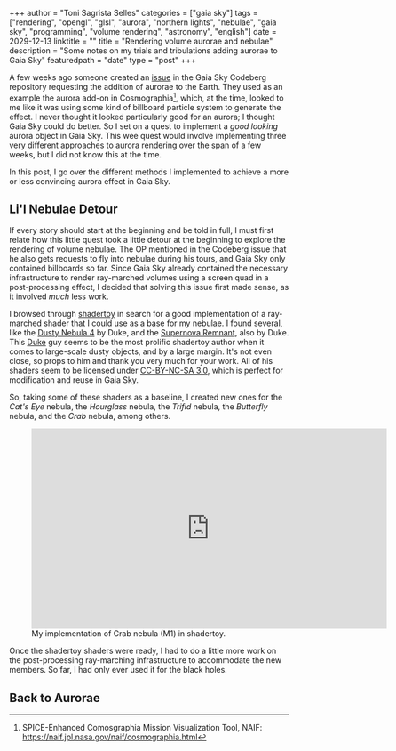 +++
author = "Toni Sagrista Selles"
categories = ["gaia sky"]
tags = ["rendering", "opengl", "glsl", "aurora", "northern lights", "nebulae", "gaia sky", "programming", "volume rendering", "astronomy", "english"]
date = 2029-12-13
linktitle = ""
title = "Rendering volume aurorae and nebulae"
description = "Some notes on my trials and tribulations adding aurorae to Gaia Sky"
featuredpath = "date"
type = "post"
+++

A few weeks ago someone created an [issue](https://codeberg.org/gaiasky/gaiasky/issues/784#issuecomment-2512129) in the Gaia Sky Codeberg repository requesting the addition of aurorae to the Earth. They used as an example the aurora add-on in Cosmographia[^cosmographia], which, at the time, looked to me like it was using some kind of billboard particle system to generate the effect. I never thought it looked particularly good for an aurora; I thought Gaia Sky could do better. So I set on a quest to implement a *good looking* aurora object in Gaia Sky. This wee quest would involve implementing three very different approaches to aurora rendering over the span of a few weeks, but I did not know this at the time.

In this post, I go over the different methods I implemented to achieve a more or less convincing aurora effect in Gaia Sky.


<!--more-->

## Li'l Nebulae Detour

If every story should start at the beginning and be told in full, I must first relate how this little quest took a little detour at the beginning to explore the rendering of volume nebulae. The OP mentioned in the Codeberg issue that he also gets requests to fly into nebulae during his tours, and Gaia Sky only contained billboards so far. Since Gaia Sky already contained the necessary infrastructure to render ray-marched volumes using a screen quad in a post-processing effect, I decided that solving this issue first made sense, as it involved *much* less work.

I browsed through [shadertoy](https://shadertoy.com) in search for a good implementation of a ray-marched shader that I could use as a base for my nebulae. I found several, like the [Dusty Nebula 4](https://www.shadertoy.com/view/MsVXWW) by Duke, and the [Supernova Remnant](https://www.shadertoy.com/view/MdKXzc), also by Duke. This [Duke](https://www.shadertoy.com/user/Duke) guy seems to be the most prolific shadertoy author when it comes to large-scale dusty objects, and by a large margin. It's not even close, so props to him and thank you very much for your work. All of his shaders seem to be licensed under [CC-BY-NC-SA 3.0](https://creativecommons.org/licenses/by-nc-sa/3.0/deed.en), which is perfect for modification and reuse in Gaia Sky.

So, taking some of these shaders as a baseline, I created new ones for the *Cat's Eye* nebula, the *Hourglass* nebula, the *Trifid* nebula, the *Butterfly* nebula, and the *Crab* nebula, among others.

<figure class="fig-center">
<iframe width="640" height="360" frameborder="0" src="https://www.shadertoy.com/embed/MfcBzH?gui=true&t=10&paused=true&muted=false" allowfullscreen></iframe>
<figcaption>My implementation of Crab nebula (M1) in shadertoy.</figcaption>
</figure>

Once the shadertoy shaders were ready, I had to do a little more work on the post-processing ray-marching infrastructure to accommodate the new members. So far, I had only ever used it for the black holes.

## Back to Aurorae

[^cosmographia]: SPICE-Enhanced Comosgraphia Mission Visualization Tool, NAIF: https://naif.jpl.nasa.gov/naif/cosmographia.html
